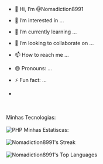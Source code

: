 - 👋 Hi, I’m @Nomadiction8991
- 👀 I’m interested in ...
- 🌱 I’m currently learning ...
- 💞️ I’m looking to collaborate on ...
- 📫 How to reach me ...
- 😄 Pronouns: ...
- ⚡ Fun fact: ...

- 
<br><br>
Minhas Tecnologias:
<br><br>
<img src="https://camo.githubusercontent.com/81521ffdf464b6ccf96d80afb03d73edac19d56d28ee212174d802bbf47ad146/68747470733a2f2f696d672e736869656c64732e696f2f62616467652f5048502d3737374242343f7374796c653d666f722d7468652d6261646765266c6f676f3d706870266c6f676f436f6c6f723d7768697465" alt="PHP">
Minhas Estatiscas:
<br><br>
![Nomadiction8991's Streak](https://github-readme-streak-stats.herokuapp.com/?user=Nomadiction8991&theme=midnight-purple&hide_border=true)
<br><br>
![Nomadiction8991's Top Languages](https://github-readme-stats.vercel.app/api/top-langs/?username=Nomadiction8991&theme=midnight-purple&show_icons=true&hide_border=true&layout=compact)
<!---
Nomadiction8991/Nomadiction8991 is a ✨ special ✨ repository because its `README.md` (this file) appears on your GitHub profile.
You can click the Preview link to take a look at your changes.
--->

